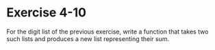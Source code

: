 # Exercise 4-10

For the digit list of the previous exercise, write a function that takes two such lists and produces a new list representing their sum.
